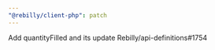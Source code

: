 ```yaml
---
"@rebilly/client-php": patch
---
```


Add quantityFilled and its update Rebilly/api-definitions#1754

